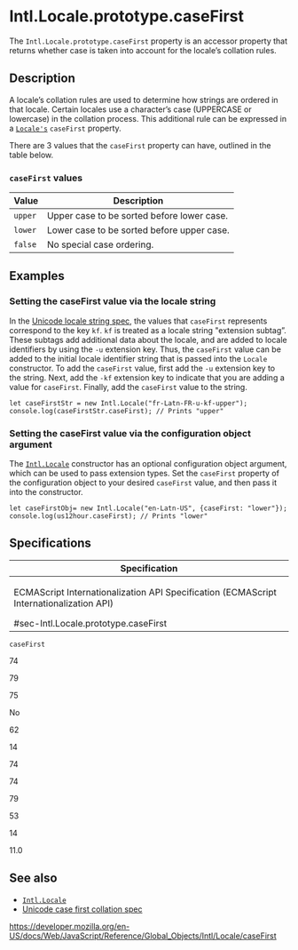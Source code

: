 Intl.Locale.prototype.caseFirst
===============================

The `Intl.Locale.prototype.caseFirst` property is an accessor property that returns whether case is taken into account for the locale’s collation rules.

Description
-----------

A locale’s collation rules are used to determine how strings are ordered in that locale. Certain locales use a character’s case (UPPERCASE or lowercase) in the collation process. This additional rule can be expressed in a [`Locale's`](../locale) `caseFirst` property.

There are 3 values that the `caseFirst` property can have, outlined in the table below.

### `caseFirst` values

<table><thead><tr class="header"><th>Value</th><th>Description</th></tr></thead><tbody><tr class="odd"><td><code>upper</code></td><td>Upper case to be sorted before lower case.</td></tr><tr class="even"><td><code>lower</code></td><td>Lower case to be sorted before upper case.</td></tr><tr class="odd"><td><code>false</code></td><td>No special case ordering.</td></tr></tbody></table>

Examples
--------

### Setting the caseFirst value via the locale string

In the [Unicode locale string spec](https://www.unicode.org/reports/tr35/), the values that `caseFirst` represents correspond to the key `kf`. `kf` is treated as a locale string "extension subtag”. These subtags add additional data about the locale, and are added to locale identifiers by using the `-u` extension key. Thus, the `caseFirst` value can be added to the initial locale identifier string that is passed into the `Locale` constructor. To add the `caseFirst` value, first add the `-u` extension key to the string. Next, add the `-kf` extension key to indicate that you are adding a value for `caseFirst`. Finally, add the `caseFirst` value to the string.

    let caseFirstStr = new Intl.Locale("fr-Latn-FR-u-kf-upper");
    console.log(caseFirstStr.caseFirst); // Prints "upper"

### Setting the caseFirst value via the configuration object argument

The [`Intl.Locale`](locale) constructor has an optional configuration object argument, which can be used to pass extension types. Set the `caseFirst` property of the configuration object to your desired `caseFirst` value, and then pass it into the constructor.

    let caseFirstObj= new Intl.Locale("en-Latn-US", {caseFirst: "lower"});
    console.log(us12hour.caseFirst); // Prints "lower"

Specifications
--------------

<table><colgroup><col style="width: 100%" /></colgroup><thead><tr class="header"><th>Specification</th></tr></thead><tbody><tr class="odd"><td><p>ECMAScript Internationalization API Specification (ECMAScript Internationalization API)<br />
</p><span class="small">#sec-Intl.Locale.prototype.caseFirst</span></td></tr></tbody></table>

`caseFirst`

74

79

75

No

62

14

74

74

79

53

14

11.0

See also
--------

-   [`Intl.Locale`](../locale)
-   [Unicode case first collation spec](https://github.com/unicode-org/cldr/blob/master/common/bcp47/collation.xml#L49)

<a href="https://developer.mozilla.org/en-US/docs/Web/JavaScript/Reference/Global_Objects/Intl/Locale/caseFirst" class="_attribution-link">https://developer.mozilla.org/en-US/docs/Web/JavaScript/Reference/Global_Objects/Intl/Locale/caseFirst</a>
